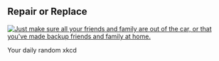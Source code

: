 ## Repair or Replace
[![Just make sure all your friends and family are out of the car, or that you've made backup friends and family at home.](https://imgs.xkcd.com/comics/repair_or_replace.png)](https://xkcd.com/2033/ "Just make sure all your friends and family are out of the car, or that you've made backup friends and family at home.")

Your daily random xkcd

